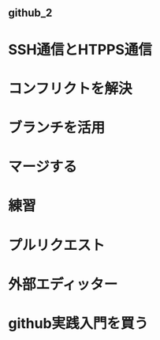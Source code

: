 ## github_2
# SSH通信とHTPPS通信
# コンフリクトを解決
# ブランチを活用
# マージする
# 練習
# プルリクエスト
# 外部エディッター
# github実践入門を買う
